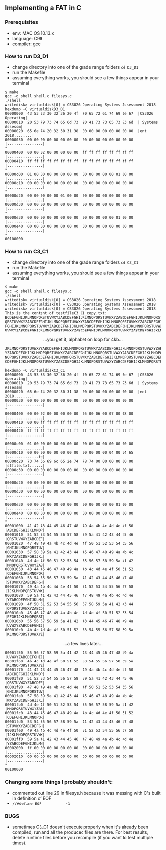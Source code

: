 ## Implementing a FAT in C

### Prerequisites

- env: MAC OS 10.13.x
- language: C99
- compiler: gcc

### How to run D3_D1

- change directory into one of the grade range folders `cd D3_D1`
- run the Makefile
- assuming everything works, you should see a few things appear in your terminal
```
$ make
gcc -o shell shell.c filesys.c
./shell
writedisk> virtualdisk[0] = CS3026 Operating Systems Assessment 2018
hexdump -C virtualdiskD3_D1
00000000  43 53 33 30 32 36 20 4f  70 65 72 61 74 69 6e 67  |CS3026 Operating|
00000010  20 53 79 73 74 65 6d 73  20 41 73 73 65 73 73 6d  | Systems Assessm|
00000020  65 6e 74 20 32 30 31 38  00 00 00 00 00 00 00 00  |ent 2018........|
00000030  00 00 00 00 00 00 00 00  00 00 00 00 00 00 00 00  |................|
*
00000400  00 00 02 00 00 00 00 00  ff ff ff ff ff ff ff ff  |................|
00000410  ff ff ff ff ff ff ff ff  ff ff ff ff ff ff ff ff  |................|
*
00000c00  01 00 00 00 00 00 00 00  00 00 00 00 00 01 00 00  |................|
00000c10  00 00 00 00 00 00 00 00  00 00 00 00 00 00 00 00  |................|
*
00000d20  00 00 00 00 00 01 00 00  00 00 00 00 00 00 00 00  |................|
00000d30  00 00 00 00 00 00 00 00  00 00 00 00 00 00 00 00  |................|
*
00000e30  00 00 00 00 00 00 00 00  00 00 00 00 00 01 00 00  |................|
00000e40  00 00 00 00 00 00 00 00  00 00 00 00 00 00 00 00  |................|
*
00100000
```

### How to run C3_C1

- change directory into one of the grade range folders `cd C3_C1`
- run the Makefile
- assuming everything works, you should see a few things appear in your terminal
```
$ make
gcc -o shell shell.c filesys.c
./shell
writedisk> virtualdisk[0] = CS3026 Operating Systems Assessment 2018
writedisk> virtualdisk[0] = CS3026 Operating Systems Assessment 2018
writedisk> virtualdisk[0] = CS3026 Operating Systems Assessment 2018
This is the content of testfileC3_C1_copy.txt:
BCDEFGHIJKLMNOPQRSTUVWXYZABCDEFGHIJKLMNOPQRSTUVWXYZABCDEFGHIJKLMNOPQRSTUVWXYZABCDEFGHIJKLMNOP
QRSTUVWXYZABCDEFGHIJKLMNOPQRSTUVWXYZABCDEFGHIJKLMNOPQRSTUVWXYZABCDEFGHIJKLMNOPQRSTUVWXYZABCDE
FGHIJKLMNOPQRSTUVWXYZABCDEFGHIJKLMNOPQRSTUVWXYZABCDEFGHIJKLMNOPQRSTUVWXYZABCDEFGHIJKLMNOPQRST
UVWXYZABCDEFGHIJKLMNOPQRSTUVWXYZABCDEFGHIJKLMNOPQRSTUVWXYZABCDEFGHIJKLMNOPQRSTUVWXYZABCDEFGHI

```
<p align="center">...you get it, alphabet on loop for 4kb...</p>

```
JKLMNOPQRSTUVWXYZABCDEFGHIJKLMNOPQRSTUVWXYZABCDEFGHIJKLMNOPQRSTUVWXYZABCDEFGHIJKLMNOPQRSTUVWX
YZABCDEFGHIJKLMNOPQRSTUVWXYZABCDEFGHIJKLMNOPQRSTUVWXYZABCDEFGHIJKLMNOPQRSTUVWXYZABCDEFGHIJKLM
NOPQRSTUVWXYZABCDEFGHIJKLMNOPQRSTUVWXYZABCDEFGHIJKLMNOPQRSTUVWXYZABCDEFGHIJKLMNOPQRSTUVWXYZAB
CDEFGHIJKLMNOPQRSTUVWXYZABCDEFGHIJKLMNOPQRSTUVWXYZABCDEFGHIJKLMNOPQRSTUVWXYZABCDEFGHIJKLMN

hexdump -C virtualdiskC3_C1
00000000  43 53 33 30 32 36 20 4f  70 65 72 61 74 69 6e 67  |CS3026 Operating|
00000010  20 53 79 73 74 65 6d 73  20 41 73 73 65 73 73 6d  | Systems Assessm|
00000020  65 6e 74 20 32 30 31 38  00 00 00 00 00 00 00 00  |ent 2018........|
00000030  00 00 00 00 00 00 00 00  00 00 00 00 00 00 00 00  |................|
*
00000400  00 00 02 00 00 00 00 00  05 00 06 00 07 00 08 00  |................|
00000410  00 00 ff ff ff ff ff ff  ff ff ff ff ff ff ff ff  |................|
00000420  ff ff ff ff ff ff ff ff  ff ff ff ff ff ff ff ff  |................|
*
00000c00  01 00 00 00 00 00 00 00  00 00 00 00 00 00 00 00  |................|
00000c10  00 00 00 00 00 00 00 00  00 00 00 00 04 00 74 65  |..............te|
00000c20  73 74 66 69 6c 65 2e 74  78 74 00 00 00 00 00 00  |stfile.txt......|
00000c30  00 00 00 00 00 00 00 00  00 00 00 00 00 00 00 00  |................|
*
00000d20  00 00 00 00 00 01 00 00  00 00 00 00 00 00 00 00  |................|
00000d30  00 00 00 00 00 00 00 00  00 00 00 00 00 00 00 00  |................|
*
00000e30  00 00 00 00 00 00 00 00  00 00 00 00 00 01 00 00  |................|
00000e40  00 00 00 00 00 00 00 00  00 00 00 00 00 00 00 00  |................|
*
00001000  41 42 43 44 45 46 47 48  49 4a 4b 4c 4d 4e 4f 50  |ABCDEFGHIJKLMNOP|
00001010  51 52 53 54 55 56 57 58  59 5a 41 42 43 44 45 46  |QRSTUVWXYZABCDEF|
00001020  47 48 49 4a 4b 4c 4d 4e  4f 50 51 52 53 54 55 56  |GHIJKLMNOPQRSTUV|
00001030  57 58 59 5a 41 42 43 44  45 46 47 48 49 4a 4b 4c  |WXYZABCDEFGHIJKL|
00001040  4d 4e 4f 50 51 52 53 54  55 56 57 58 59 5a 41 42  |MNOPQRSTUVWXYZAB|
00001050  43 44 45 46 47 48 49 4a  4b 4c 4d 4e 4f 50 51 52  |CDEFGHIJKLMNOPQR|
00001060  53 54 55 56 57 58 59 5a  41 42 43 44 45 46 47 48  |STUVWXYZABCDEFGH|
00001070  49 4a 4b 4c 4d 4e 4f 50  51 52 53 54 55 56 57 58  |IJKLMNOPQRSTUVWX|
00001080  59 5a 41 42 43 44 45 46  47 48 49 4a 4b 4c 4d 4e  |YZABCDEFGHIJKLMN|
00001090  4f 50 51 52 53 54 55 56  57 58 59 5a 41 42 43 44  |OPQRSTUVWXYZABCD|
000010a0  45 46 47 48 49 4a 4b 4c  4d 4e 4f 50 51 52 53 54  |EFGHIJKLMNOPQRST|
000010b0  55 56 57 58 59 5a 41 42  43 44 45 46 47 48 49 4a  |UVWXYZABCDEFGHIJ|
000010c0  4b 4c 4d 4e 4f 50 51 52  53 54 55 56 57 58 59 5a  |KLMNOPQRSTUVWXYZ|
```
<p align="center">...a few lines later...</p>

```
00001f50  55 56 57 58 59 5a 41 42  43 44 45 46 47 48 49 4a  |UVWXYZABCDEFGHIJ|
00001f60  4b 4c 4d 4e 4f 50 51 52  53 54 55 56 57 58 59 5a  |KLMNOPQRSTUVWXYZ|
00001f70  41 42 43 44 45 46 47 48  49 4a 4b 4c 4d 4e 4f 50  |ABCDEFGHIJKLMNOP|
00001f80  51 52 53 54 55 56 57 58  59 5a 41 42 43 44 45 46  |QRSTUVWXYZABCDEF|
00001f90  47 48 49 4a 4b 4c 4d 4e  4f 50 51 52 53 54 55 56  |GHIJKLMNOPQRSTUV|
00001fa0  57 58 59 5a 41 42 43 44  45 46 47 48 49 4a 4b 4c  |WXYZABCDEFGHIJKL|
00001fb0  4d 4e 4f 50 51 52 53 54  55 56 57 58 59 5a 41 42  |MNOPQRSTUVWXYZAB|
00001fc0  43 44 45 46 47 48 49 4a  4b 4c 4d 4e 4f 50 51 52  |CDEFGHIJKLMNOPQR|
00001fd0  53 54 55 56 57 58 59 5a  41 42 43 44 45 46 47 48  |STUVWXYZABCDEFGH|
00001fe0  49 4a 4b 4c 4d 4e 4f 50  51 52 53 54 55 56 57 58  |IJKLMNOPQRSTUVWX|
00001ff0  59 5a 41 42 43 44 45 46  47 48 49 4a 4b 4c 4d 4e  |YZABCDEFGHIJKLMN|
00002000  ff 00 00 00 00 00 00 00  00 00 00 00 00 00 00 00  |................|
00002010  00 00 00 00 00 00 00 00  00 00 00 00 00 00 00 00  |................|
*
00100000
```

### Changing some things I probably shouldn't:

- commented out line 29 in filesys.h because it was messing with C's built in definition of EOF 
- `//#define EOF           -1`

### BUGS

- sometimes C3_C1 doesn't execute properly when it's already been compiled, run and all the produced files are there. For best results, delete runtime files before you recompile (if you want to test multiple times).